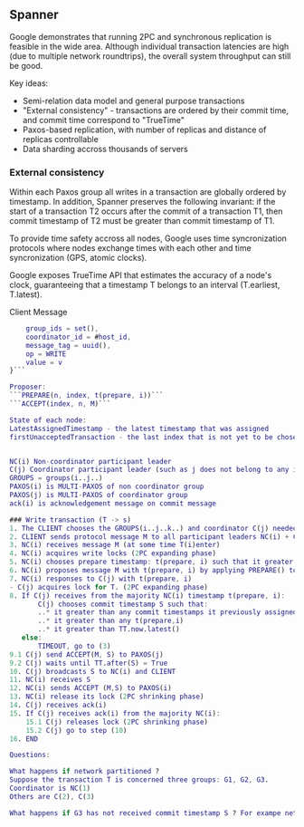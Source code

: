 ## Spanner

Google demonstrates that running 2PC and synchronous replication is feasible in the wide area. Although individual transaction latencies are high (due to multiple network roundtrips), the overall system throughput can still be good.

Key ideas:
- Semi-relation data model and general purpose transactions
- "External consistency" - transactions are ordered by their commit time, and commit time correspond to "TrueTime"
- Paxos-based replication, with number of replicas and distance of replicas controllable
- Data sharding accross thousands of servers

### External consistency

Within each Paxos group all writes in a transaction are globally ordered by timestamp. In addition, Spanner preserves the following invariant: if the start of a transaction T2 occurs after the commit of a transaction T1, then commit timestamp of T2 must be greater than commit timestamp of T1.

To provide time safety accross all nodes, Google uses time syncronization protocols where nodes exchange times with each other and time syncronization (GPS, atomic clocks).

Google exposes TrueTime API that estimates the accuracy of a node's clock, guaranteeing that a timestamp T belongs to an interval (T.earliest, T.latest).


Client Message
```M = {
    group_ids = set(),
    coordinator_id = #host_id,
    message_tag = uuid(),
    op = WRITE
    value = v
}```

Proposer:
```PREPARE(n, index, t(prepare, i))```
```ACCEPT(index, n, M)```

State of each node:
LatestAssignedTimestamp - the latest timestamp that was assigned
firstUnacceptedTransaction - the last index that is not yet to be chosen


NC(i) Non-coordinator participant leader
C(j) Coordinator participant leader (such as j does not belong to any i )
GROUPS = groups(i..j..)
PAXOS(i) is MULTI-PAXOS of non coordinator group
PAXOS(j) is MULTI-PAXOS of coordinator group
ack(i) is acknowledgement message on commit message

### Write transaction (T -> s)
1. The CLIENT chooses the GROUPS(i..j..k..) and coordinator C(j) needed to perform the transaction T
2. CLIENT sends protocol message M to all participant leaders NC(i) + C(j)
3. NC(i) receives message M (at some time T(i)enter)
4. NC(i) acquires write locks (2PC expanding phase)
5. NC(i) chooses prepare timestamp: t(prepare, i) such that it greater than any previously assigned timestamps
6. NC(i) proposes message M with t(prepare, i) by applying PREPARE() to PAXOS(i)
7. NC(i) responses to C(j) with t(prepare, i)
- C(j) acquires lock for T. (2PC expanding phase)
8. If C(j) receives from the majority NC(i) timestamp t(prepare, i):
       C(j) chooses commit timestamp S such that:
       ..* it greater than any commit timestamps it previously assigned
       ..* it greater than any t(prepare,i)
       ..* it greater than TT.now.latest()
   else:
       TIMEOUT, go to (3)
9.1 C(j) send ACCEPT(M, S) to PAXOS(j)
9.2 C(j) waits until TT.after(S) = True
10. C(j) broadcasts S to NC(i) and CLIENT
11. NC(i) receives S
12. NC(i) sends ACCEPT (M,S) to PAXOS(i)
13. NC(i) release its lock (2PC shrinking phase)
14. C(j) receives ack(i)
15. If C(j) receives ack(i) from the majority NC(i):
    15.1 C(j) releases lock (2PC shrinking phase)
    15.2 C(j) go to step (10)
16. END

Questions:

What happens if network partitioned ?
Suppose the transaction T is concerned three groups: G1, G2, G3.
Coordinator is NC(1)
Others are C(2), C(3)

What happens if G3 has not received commit timestamp S ? For exampe network suddenly partitioned. But then, later it will recover.

